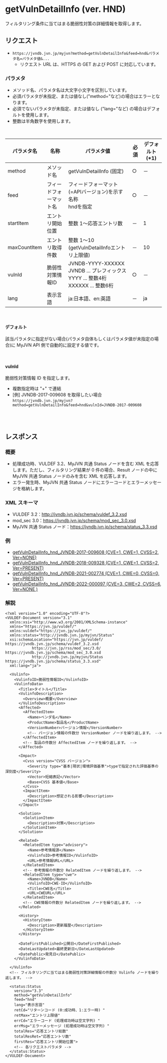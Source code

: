 # getVulnDetailInfo (ver. HND)

フィルタリング条件に当てはまる脆弱性対策の詳細情報を取得します。

## リクエスト

- `https://jvndb.jvn.jp/myjvn?method=getVulnDetailInfo&feed=hnd&パラメタ名=パラメタ値&...`
  - リクエスト URL は、HTTPS の GET および POST に対応しています。

### パラメタ

- メソッド名、パラメタ名は大文字小文字を区別しています。
- 必須パラメタが未指定、または値なし("method="など)の場合はエラーとなります。
- 必須でないパラメタが未指定、または値なし ("lang="など) の場合はデフォルトを使用します。
- 整数は半角数字を使用します。

<br>
 
| パラメタ名 | 名称 | パラメタ値 | 必須 | デフォルト(\*1) |
| ---- | ---- | ---- | ---- | ---- | 
| method | メソッド名 | getVulnDetailInfo (固定) | ○ | － |
| feed | フィードフォーマット名 | フィードフォーマット(=APIバージョン)を示す名称 <br> hndを指定 | ○ | － |
| startItem | エントリ開始位置 | 整数 1～応答エントリ数 | － | 1 |
| maxCountItem | エントリ取得件数 | 整数 1～10 (getVulnDetailInfoエントリ上限値)  | － | 10 |
| vulnId | 脆弱性対策情報ID | JVNDB-YYYY-XXXXXX <br> JVNDB ... プレフィックス <br> YYYY ... 整数4桁 <br> XXXXXX ... 整数6桁 | ○ | － |
| lang | 表示言語 | ja:日本語、en:英語 | － | ja |

<br>

#### デフォルト

該当パラメタに指定がない場合(パラメタ自体もしくはパラメタ値が未指定の場合)に MyJVN API 側で自動的に設定する値です。

<br>

#### vulnId

脆弱性対策情報 ID を指定します。

- 複数指定時は "+" で連結
- \[例\] JVNDB-2017-009608 を取得したい場合  
   `https://jvndb.jvn.jp/myjvn?method=getVulnDetailInfo&feed=hnd&vulnId=JVNDB-2017-009608`

<br>
<br>

## レスポンス

### 概要

- 処理成功時、VULDEF 3.2、MyJVN 共通 Status ノードを含む XML を応答します。ただし、フィルタリング結果が 0 件の場合、Result ノードの中に MyJVN 共通 Status ノードのみを含む XML を応答します。
- エラー発生時、MyJVN 共通 Status ノードにエラーコードとエラーメッセージを格納します。

### XML スキーマ

- VULDEF 3.2：http://jvndb.jvn.jp/schema/vuldef_3.2.xsd
- mod_sec 3.0：https://jvndb.jvn.jp/schema/mod_sec_3.0.xsd
- MyJVN 共通 Status ノード：https://jvndb.jvn.jp/schema/status_3.3.xsd

### 例

- [ getVulnDetailInfo_hnd_JVNDB-2017-009608 (CVE=1, CWE=1, CVSS=2, Ver=NONE) ](../examples/getVulnDetailInfo_hnd_JVNDB-2017-009608.xml)
- [ getVulnDetailInfo_hnd_JVNDB-2018-009328 (CVE=1, CWE=1, CVSS=2, Ver=PRESENT) ](../examples/getVulnDetailInfo_hnd_JVNDB-2018-009328.xml)
- [ getVulnDetailInfo_hnd_JVNDB-2021-002774 (CVE=1, CWE=0, CVSS=0, Ver=PRESENT) ](../examples/getVulnDetailInfo_hnd_JVNDB-2021-002774.xml)
- [ getVulnDetailInfo_hnd_JVNDB-2022-000097 (CVE=3, CWE=2, CVSS=6, Ver=NONE ) ](../examples/getVulnDetailInfo_hnd_JVNDB-2022-000097.xml)

### 解説

```
<?xml version="1.0" encoding="UTF-8"?>
<VULDEF-Document version="3.1"
  xmlns:xsi="http://www.w3.org/2001/XMLSchema-instance"
  xmlns="https://jvn.jp/vuldef/"
  xmlns:vuldef="https://jvn.jp/vuldef/"
  xmlns:status="http://jvndb.jvn.jp/myjvn/Status"
  xsi:schemaLocation="https://jvn.jp/vuldef/ https://jvndb.jvn.jp/schema/vuldef_3.2.xsd
            https://jvn.jp/rss/mod_sec/3.0/ https://jvndb.jvn.jp/schema/mod_sec_3.0.xsd
            http://jvndb.jvn.jp/myjvn/Status https://jvndb.jvn.jp/schema/status_3.3.xsd"
  xml:lang="ja">

  <Vulinfo>
    <VulinfoID>脆弱性情報ID</VulinfoID>
    <VulinfoData>
      <Title>タイトル</Title>
      <VulinfoDescription>
        <Overview>概要</Overview>
      </VulinfoDescription>
      <Affected>
        <AffectedItem>
          <Name>ベンダ名</Name>
          <ProductName>製品名</ProductName>
          <VersionNumber>バージョン情報</VersionNumber>
          <!-- バージョン情報の件数分 VersionNumber ノードを繰り返します。 -->
        </AffectedItem>
        <!-- 製品の件数分 AffectedItem ノードを繰り返します。 -->
      </Affected>

      <Impact>
        <Cvss version="CVSS バージョン">
          <Severity type="基本|現状|環境評価基準">typeで指定された評価基準の深刻度</Severity>
          <Vector>短縮表記</Vector>
          <Base>CVSS 基本値</Base>
        </Cvss>
        <ImpactItem>
          <Description>想定される影響</Description>
        </ImpactItem>
      </Impact>

      <Solution>
        <SolutionItem>
          <Description>対策</Description>
        </SolutionItem>
      </Solution>

      <Related>
        <RelatedItem type="advisory">
          <Name>参考情報源</Name>
          <VulinfoID>参考情報ID</VulinfoID>
          <URL>参考情報URL</URL>
        </RelatedItem>
        <!-- 参考情報の件数分 RelatedItem ノードを繰り返します。 -->
        <RelatedItem type="cwe">
          <Name>JVNDB</Name>
          <VulinfoID>CWE-ID</VulinfoID>
          <Title>CWE名</Title>
          <URL>CWEURL</URL>
        </RelatedItem>
        <!-- CWE情報の件数分 RelatedItem ノードを繰り返します。 -->
      </Related>

      <History>
        <HistoryItem>
          <Description>更新履歴</Description>
        </HistoryItem>
      </History>

      <DateFirstPublished>公開日</DateFirstPublished>
      <DateLastUpdated>最終更新日</DateLastUpdated>
      <DatePublic>発見日</DatePublic>
    </VulinfoData>

  </Vulinfo>
  <!-- フィルタリングに当てはまる脆弱性対策詳細情報の件数分 Vulinfo ノードを繰り返します。 -->

  <status:Status
    version="3.3"
    method="getVulnDetailInfo"
    feed="hnd"
    lang="表示言語"
    retCd="リターンコード (0:成功時、1:エラー時) "
    retMax="エントリ上限値"
    errCd="エラーコード (処理成功時は空文字列) "
    errMsg="エラーメッセージ (処理成功時は空文字列) "
    totalRes="応答エントリ総数"
    totalResRet="応答エントリ数"
    firstRes="応答エントリ開始位置">
    <!-- 各リクエストパラメタ -->
  </status:Status>
</VULDEF-Document>
```
